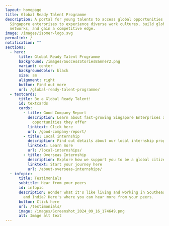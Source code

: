 ```yaml
---
layout: homepage
title: Global Ready Talent Programme
description: A portal for young talents to access global opportunities with
  Singapore enterprises to experience diverse work cultures, build global
  networks, and gain a competitive edge.
image: /images/isomer-logo.svg
permalink: /
notification: ""
sections:
  - hero:
      title: Global Ready Talent Programme
      background: /images/SuccessStoriesBanner2.png
      variant: center
      backgroundColor: black
      size: sm
      alignment: right
      button: Find out more
      url: /global-ready-talent-programme/
  - textcards:
      title: Be a Global Ready Talent!
      id: textcards
      cards:
        - title: Good Company Report
          description: Learn about fast-growing Singapore Enterprises and the
            opportunities they offer
          linktext: Click here
          url: /good-company-report/
        - title: Local internship
          description: Find out details about our local internship programme
          linktext: Learn more
          url: /local-internships/
        - title: Overseas Internship
          description: Explore how we support you to be a global citizen
          linktext: Start your journey here
          url: /about-overseas-internships/
  - infopic:
      title: Testimonials
      subtitle: Hear from your peers
      id: infopic
      description: Wonder what it's like living and working in Southeast Asia, China
        and India? Here's where you can hear more from your peers.
      button: Click here
      url: /testimonials/
      image: /images/Screenshot_2024_09_16_174649.png
      alt: Image alt text
---
```

